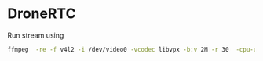 # DroneRTC
Run stream using
```sh
ffmpeg  -re -f v4l2 -i /dev/video0 -vcodec libvpx -b:v 2M -r 30  -cpu-used 2 -deadline 1 -g 10 -error-resilient 1 -auto-alt-ref 1 -f rtp 'rtp://127.0.0.1:5004?pkt_size=1200'
```

